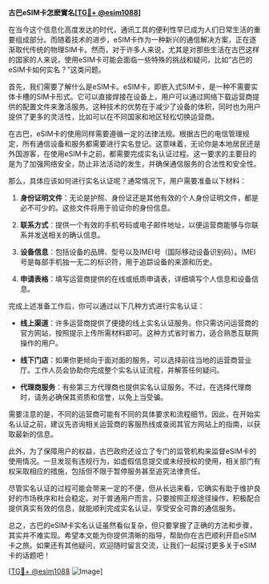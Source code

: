 **古巴eSIM卡怎麽實名[[TG💪+ @esim1088](https://t.me/s/esim1088)]**

在当今这个信息化高度发达的时代，通讯工具的便利性早已成为人们日常生活的重要组成部分。而随着技术的进步，eSIM卡作为一种新兴的通信解决方案，正在逐渐取代传统的物理SIM卡。然而，对于许多人来说，尤其是对那些生活在古巴这样的国家的人来说，使用eSIM卡可能会面临一些特殊的挑战和疑问，比如“古巴的eSIM卡如何实名？”这类问题。

首先，我们需要了解什么是eSIM卡。eSIM卡，即嵌入式SIM卡，是一种不需要实体卡槽的SIM卡形式。它可以直接焊接在设备上，用户可以通过网络下载运营商提供的配置文件来激活服务。这种技术的优势在于减少了设备的体积，同时也为用户提供了更多的灵活性，比如可以在不同国家和地区轻松切换运营商。

在古巴，eSIM卡的使用同样需要遵循一定的法律法规。根据古巴的电信管理规定，所有通信设备和服务都需要进行实名登记。这意味着，无论你是本地居民还是外国游客，在使用eSIM卡之前，都需要完成实名认证过程。这一要求的主要目的是为了加强网络安全，防止非法活动的发生，并确保通信服务的合法性和安全性。

那么，具体应该如何进行实名认证呢？通常情况下，用户需要准备以下材料：

1. **身份证明文件**：无论是护照、身份证还是其他有效的个人身份证明文件，都是必不可少的。这些文件将用于验证你的身份信息。
   
2. **联系方式**：提供一个有效的手机号码或电子邮件地址，以便运营商能够与你联系并发送相关的确认信息。

3. **设备信息**：包括设备的品牌、型号以及IMEI号（国际移动设备识别码）。IMEI号是每部手机独一无二的标识符，用于追踪设备的来源和历史。

4. **申请表格**：填写运营商提供的在线或纸质申请表，详细填写个人信息和设备信息。

完成上述准备工作后，你可以通过以下几种方式进行实名认证：

- **线上渠道**：许多运营商提供了便捷的线上实名认证服务。你只需访问运营商的官方网站，按照提示上传所需材料即可。这种方式省时省力，适合熟悉互联网操作的用户。

- **线下门店**：如果你更倾向于面对面的服务，可以选择前往当地的运营商营业厅。工作人员会协助你完成整个实名认证流程，并解答任何疑问。

- **代理商服务**：有些第三方代理商也提供实名认证服务。不过，在选择代理商时，请务必确保其资质和信誉，以免上当受骗。

需要注意的是，不同的运营商可能有不同的具体要求和流程细节。因此，在开始实名认证之前，建议先咨询相关运营商的客服热线或查阅其官方网站上的指南，以获取最新的信息。

此外，为了保障用户的权益，古巴政府还设立了专门的监管机构来监督eSIM卡的使用情况。一旦发现有违规行为，如虚假信息提交或未经授权的使用，相关部门有权采取相应的措施，包括但不限于暂停服务甚至追究法律责任。

尽管实名认证的过程可能会带来一定的不便，但从长远来看，它确实有助于维护良好的市场秩序和社会稳定。对于普通用户而言，只要按照正规途径操作，积极配合提供真实有效的信息，就能顺利完成实名认证，享受安全可靠的通信服务。

总之，古巴的eSIM卡实名认证虽然看似复杂，但只要掌握了正确的方法和步骤，其实并不难实现。希望本文能为你提供清晰的指导，帮助你在古巴顺利开启eSIM卡之旅。如果还有其他疑问，欢迎随时留言交流，让我们一起探讨更多关于eSIM卡的话题吧！

[[TG💪+ @esim1088](https://t.me/s/esim1088) ![Image](https://i.postimg.cc/4NQfJmqS/Snipaste-2025-05-13-00-14-12.png)]